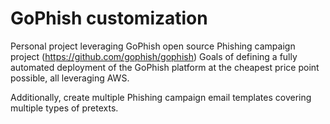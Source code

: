 # GoPhish customization

Personal project leveraging GoPhish open source Phishing campaign project (https://github.com/gophish/gophish)
Goals of defining a fully automated deployment of the GoPhish platform at the cheapest price point possible, all leveraging AWS.

Additionally, create multiple Phishing campaign email templates covering multiple types of pretexts.
